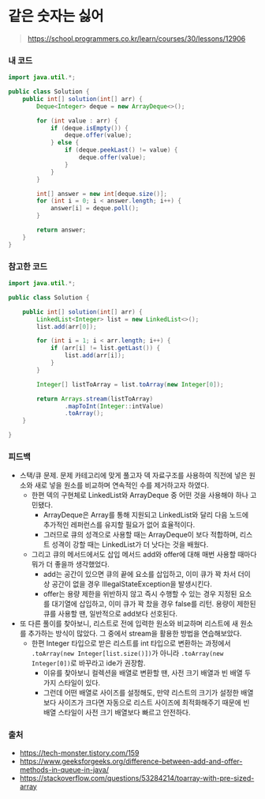 # 같은 숫자는 싫어

> https://school.programmers.co.kr/learn/courses/30/lessons/12906

### 내 코드

```java
import java.util.*;

public class Solution {
    public int[] solution(int[] arr) {
        Deque<Integer> deque = new ArrayDeque<>();

        for (int value : arr) {
            if (deque.isEmpty()) {
                deque.offer(value);
            } else {
                if (deque.peekLast() != value) {
                    deque.offer(value);
                }
            }
        }

        int[] answer = new int[deque.size()];
        for (int i = 0; i < answer.length; i++) {
            answer[i] = deque.poll();
        }

        return answer;
    }
}
```

### 참고한 코드

```java
import java.util.*;

public class Solution {

    public int[] solution(int[] arr) {
        LinkedList<Integer> list = new LinkedList<>();
        list.add(arr[0]);

        for (int i = 1; i < arr.length; i++) {
            if (arr[i] != list.getLast()) {
                list.add(arr[i]);
            }
        }

        Integer[] listToArray = list.toArray(new Integer[0]);

        return Arrays.stream(listToArray)
                .mapToInt(Integer::intValue)
                .toArray();
    }

}
```

### 피드백

- 스택/큐 문제. 문제 카테고리에 맞게 풀고자 덱 자료구조를 사용하여 직전에 넣은 원소와 새로 넣을 원소를 비교하며 연속적인 수를 제거하고자 하였다.
    - 한편 덱의 구현체로 LinkedList와 ArrayDeque 중 어떤 것을 사용해야 하나 고민됐다.
        - ArrayDeque은 Array를 통해 지원되고 LinkedList와 달리 다음 노드에 추가적인 레퍼런스를 유지할 필요가 없어 효율적이다.
        - 그러므로 큐의 성격으로 사용할 때는 ArrayDeque이 보다 적합하며, 리스트 성격이 강할 때는 LinkedList가 더 낫다는 것을 배웠다.
    - 그리고 큐의 메서드에서도 삽입 메서드 add와 offer에 대해 매번 사용할 때마다 뭐가 더 좋을까 생각했었다.
        - add는 공간이 있으면 큐의 끝에 요소를 삽입하고, 이미 큐가 꽉 차서 더이상 공간이 없을 경우 IllegalStateException을 발생시킨다.
        - offer는 용량 제한을 위반하지 않고 즉시 수행할 수 있는 경우 지정된 요소를 대기열에 삽입하고, 이미 큐가 꽉 찼을 경우 false를 리턴. 용량이 제한된 큐를 사용할 땐, 일반적으로 add보다
          선호된다.
- 또 다른 풀이를 찾아보니, 리스트로 전에 입력한 원소와 비교하며 리스트에 새 원소를 추가하는 방식이 많았다. 그 중에서 stream을 활용한 방법을 연습해보았다.
  - 한편 Integer 타입으로 받은 리스트를 int 타입으로 변환하는 과정에서 `.toArray(new Integer[list.size()])`가 아니라 `.toArray(new Integer[0])`로 바꾸라고 ide가 권장함.
      - 이유를 찾아보니 컬렉션을 배열로 변환할 땐, 사전 크기 배열과 빈 배열 두 가지 스타일이 있다.
      - 그런데 어떤 배열로 사이즈를 설정해도, 만약 리스트의 크기가 설정한 배열보다 사이즈가 크다면 자동으로 리스트 사이즈에 최적화해주기 때문에 빈 배열 스타일이 사전 크기 배열보다 빠르고 안전하다.  

### 출처

- https://tech-monster.tistory.com/159
- https://www.geeksforgeeks.org/difference-between-add-and-offer-methods-in-queue-in-java/
- https://stackoverflow.com/questions/53284214/toarray-with-pre-sized-array